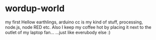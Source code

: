 # wordup-world
my first
Hellow earthlings, arduino cc is my kind of stuff, processing, node.js, node RED etc.
Also I keep my coffee hot by placing it next to the outlet of my laptop fan...
...just like everubody else :) 
